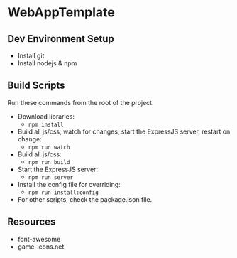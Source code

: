 # WebAppTemplate

## Dev Environment Setup
- Install git
- Install nodejs & npm

## Build Scripts
Run these commands from the root of the project.
- Download libraries:
    - `npm install`
- Build all js/css, watch for changes, start the ExpressJS server, restart on change:
    - `npm run watch`
- Build all js/css:
    - `npm run build`
- Start the ExpressJS server:
    - `npm run server`
- Install the config file for overriding:
    - `npm run install:config`
- For other scripts, check the package.json file.

## Resources
- font-awesome
- game-icons.net
